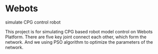 Webots
======

simulate CPG control robot

This project is for simulating CPG based robot model control on Webots Platform.
There are five key joint connect each other, which form the network.
And we using PSO algorithm to optimize the parameters of the network.
